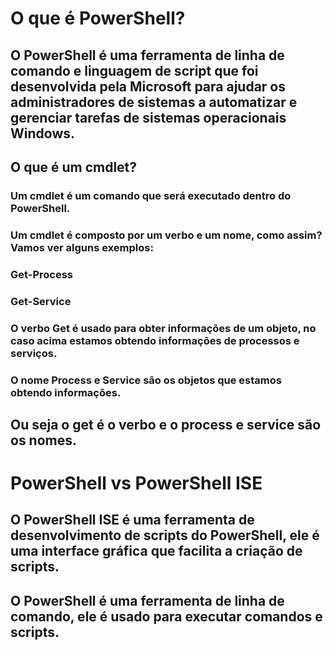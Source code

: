 # O que é PowerShell?

## O PowerShell é uma ferramenta de linha de comando e linguagem de script que foi desenvolvida pela Microsoft para ajudar os administradores de sistemas a automatizar e gerenciar tarefas de sistemas operacionais Windows.

## O que é um cmdlet?

### Um cmdlet é um comando que será executado dentro do PowerShell.
### Um cmdlet é composto por um verbo e um nome, como assim? Vamos ver alguns exemplos:
### Get-Process
### Get-Service

### O verbo Get é usado para obter informações de um objeto, no caso acima estamos obtendo informações de processos e serviços.

### O nome Process e Service são os objetos que estamos obtendo informações.

## Ou seja o get é o verbo e o process e service são os nomes.

# PowerShell vs PowerShell ISE

## O PowerShell ISE é uma ferramenta de desenvolvimento de scripts do PowerShell, ele é uma interface gráfica que facilita a criação de scripts.
## O PowerShell é uma ferramenta de linha de comando, ele é usado para executar comandos e scripts.

